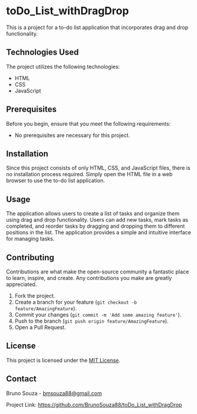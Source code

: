 <h1>toDo_List_withDragDrop</h1>

<p>This is a project for a to-do list application that incorporates drag and drop functionality.</p>

<h2>Technologies Used</h2>

<p>The project utilizes the following technologies:</p>

<ul>
  <li>HTML</li>
  <li>CSS</li>
  <li>JavaScript</li>
</ul>

<h2>Prerequisites</h2>

<p>Before you begin, ensure that you meet the following requirements:</p>

<ul>
  <li>No prerequisites are necessary for this project.</li>
</ul>

<h2>Installation</h2>

<p>Since this project consists of only HTML, CSS, and JavaScript files, there is no installation process required. Simply open the HTML file in a web browser to use the to-do list application.</p>

<h2>Usage</h2>

<p>The application allows users to create a list of tasks and organize them using drag and drop functionality. Users can add new tasks, mark tasks as completed, and reorder tasks by dragging and dropping them to different positions in the list. The application provides a simple and intuitive interface for managing tasks.</p>

<h2>Contributing</h2>

<p>Contributions are what make the open-source community a fantastic place to learn, inspire, and create. Any contributions you make are greatly appreciated.</p>

<ol>
  <li>Fork the project.</li>
  <li>Create a branch for your feature (<code>git checkout -b feature/AmazingFeature</code>).</li>
  <li>Commit your changes (<code>git commit -m 'Add some amazing feature'</code>).</li>
  <li>Push to the branch (<code>git push origin feature/AmazingFeature</code>).</li>
  <li>Open a Pull Request.</li>
</ol>

<h2>License</h2>

<p>This project is licensed under the <a href="LICENSE">MIT License</a>.</p>

<h2>Contact</h2>

<p>Bruno Souza - <a href="mailto:bmsouza88@gmail.com">bmsouza88@gmail.com</a></p>

<p>Project Link: <a href="https://github.com/BrunoSouza88/toDo_List_withDragDrop">https://github.com/BrunoSouza88/toDo_List_withDragDrop</a></p>
